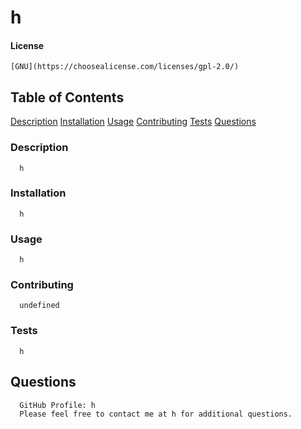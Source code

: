 
  # h
  #### License 
    [GNU](https://choosealicense.com/licenses/gpl-2.0/)
  ## Table of Contents
  [Description](#description)
  [Installation](#installation)
  [Usage](#usage)
  [Contributing](#contributing)
  [Tests](#tests)
  [Questions](#questions)
  ### Description
      h
  ### Installation
      h
  ### Usage
      h
  ### Contributing
      undefined
  ### Tests
      h
  ## Questions
      GitHub Profile: h
      Please feel free to contact me at h for additional questions.
  